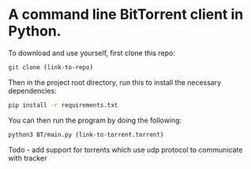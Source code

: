
# A command line BitTorrent client in Python.

To download and use yourself, first clone this repo:

```bash
git clone (link-to-repo)
```

Then in the project root directory, run this to install the necessary dependencies:

```bash
pip install -r requirements.txt
```

You can then run the program by doing the following:

```bash
python3 BT/main.py (link-to-torrent.torrent)
```

Todo - add support for torrents which use udp protocol to communicate with tracker
